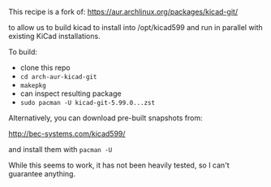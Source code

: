 This recipe is a fork of: https://aur.archlinux.org/packages/kicad-git/

to allow us to build kicad to install into /opt/kicad599 and run in parallel
with existing KiCad installations.

To build:

- clone this repo
- `cd arch-aur-kicad-git`
- `makepkg`
- can inspect resulting package
- `sudo pacman -U kicad-git-5.99.0...zst`

Alternatively, you can download pre-built snapshots from:

http://bec-systems.com/kicad599/

and install them with `pacman -U`

While this seems to work, it has not been heavily tested, so I can't guarantee anything.
